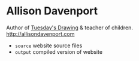 Allison Davenport
=================

Author of [Tuesday's Drawing](http://www.lulu.com/shop/allison-davenport/tuesdays-drawing/paperback/product-20368868.html) & teacher of children. http://allisondavenport.com

* `source` website source files
* `output` compiled version of website
